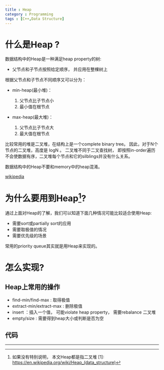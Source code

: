 ```yaml
---
title : Heap
category : Programming
tags : [C++,Data Structure]
---
```


# 什么是Heap ?

数据结构中的Heap是一种满足heap property的树:

* 父节点和子节点按照给定顺序， 并应用在整棵树上

根据父节点和子节点不同顺序又可以分为：

* min-heap(最小堆)：

  1. 父节点比子节点小
  2. 最小值在根节点

* max-heap(最大堆)：

  1. 父节点比子节点大
  2. 最大值在根节点

比较常用的堆是二叉堆，在结构上是一个complete binary tree。 因此，对于N个节点的二叉堆，高度是 logN 。 
二叉堆不同于二叉查找树， 即按照in-order遍历不会使数据有序，二叉堆每个节点和它的silblings并没有什么关系。

数据结构中的Heap不要和memory中的heap混淆。

[wikipedia](1)

# 为什么要用到Heap[^1]?

通过上面对Heap的了解，我们可以知道下面几种情况可能比较适合使用Heap:

* 需要sort或partially sort的应用
* 需要取极值的情况
* 需要优先级的场景

常用的priority queue其实就是用Heap来实现的。

# 怎么实现?

## Heap上常用的操作

* find-min/find-max : 取得极值
* extract-min/extract-max : 删除极值
* insert ：插入一个值， 可能violate heap property， 需要rebalance 二叉堆
* empty/size : 需要得到heap大小或判断是否为空

## 代码



----------------
[^1]: 如果没有特别说明， 本文Heap都是指二叉堆
[1]: https://en.wikipedia.org/wiki/Heap_(data_structure)
